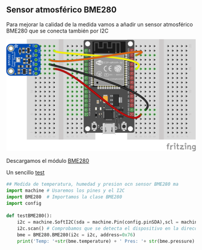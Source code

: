 ## Sensor atmosférico BME280

Para mejorar la calidad de la medida vamos a añadir un sensor atmosférico BME280 que se conecta también por I2C

![](./images/ESP32_bme280_bb.png)

Descargamos el módulo [BME280](https://raw.githubusercontent.com/javacasm/CursoIOT_adv/main/codigo/bme280/BME280.py)

Un sencillo [test](https://raw.githubusercontent.com/javacasm/CursoIOT_adv/main/codigo/bme280/BME280_test.py)

```python
## Medida de temperatura, humedad y presion ocn sensor BME280 ma
import machine # Usaremos los pines y el I2C
import BME280  # Importamos la clase BME280
import config

def testBME280():
    i2c = machine.SoftI2C(sda = machine.Pin(config.pinSDA),scl = machine.Pin(config.pinSCL)) # configuramos el acceso al bus i2c 
    i2c.scan() # Comprobamos que se detecta el dispositivo en la direccion 0x76 (118) 
    bme = BME280.BME280(i2c = i2c, address=0x76) 
    print('Temp: '+str(bme.temperature) + ' Pres: '+ str(bme.pressure) + ' Hum: '+str(bme.humidity))
```


